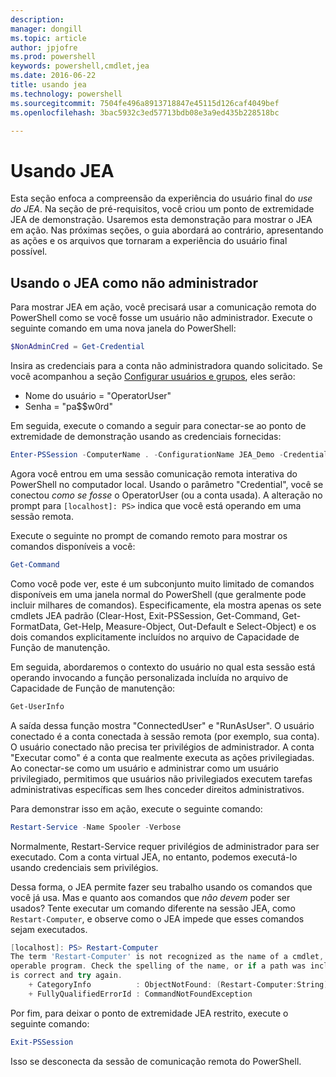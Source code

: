 ```yaml
---
description: 
manager: dongill
ms.topic: article
author: jpjofre
ms.prod: powershell
keywords: powershell,cmdlet,jea
ms.date: 2016-06-22
title: usando jea
ms.technology: powershell
ms.sourcegitcommit: 7504fe496a8913718847e45115d126caf4049bef
ms.openlocfilehash: 3bac5932c3ed57713bdb08e3a9ed435b228518bc

---
```


# Usando JEA
Esta seção enfoca a compreensão da experiência do usuário final do *use do JEA*.
Na seção de pré-requisitos, você criou um ponto de extremidade JEA de demonstração.
Usaremos esta demonstração para mostrar o JEA em ação.
Nas próximas seções, o guia abordará ao contrário, apresentando as ações e os arquivos que tornaram a experiência do usuário final possível.

## Usando o JEA como não administrador
Para mostrar JEA em ação, você precisará usar a comunicação remota do PowerShell como se você fosse um usuário não administrador.
Execute o seguinte comando em uma nova janela do PowerShell:   

```PowerShell
$NonAdminCred = Get-Credential
```

Insira as credenciais para a conta não administradora quando solicitado.
Se você acompanhou a seção [Configurar usuários e grupos](creating-a-domain-controller.md#set-up-users-and-groups), eles serão:
-   Nome do usuário = "OperatorUser"
-   Senha = "pa$$w0rd"

Em seguida, execute o comando a seguir para conectar-se ao ponto de extremidade de demonstração usando as credenciais fornecidas:

```PowerShell
Enter-PSSession -ComputerName . -ConfigurationName JEA_Demo -Credential $NonAdminCred
```

Agora você entrou em uma sessão comunicação remota interativa do PowerShell no computador local.
Usando o parâmetro "Credential", você se conectou *como se fosse* o OperatorUser (ou a conta usada).
A alteração no prompt para `[localhost]: PS>` indica que você está operando em uma sessão remota.  

Execute o seguinte no prompt de comando remoto para mostrar os comandos disponíveis a você:

```PowerShell
Get-Command
```

Como você pode ver, este é um subconjunto muito limitado de comandos disponíveis em uma janela normal do PowerShell (que geralmente pode incluir milhares de comandos).
Especificamente, ela mostra apenas os sete cmdlets JEA padrão (Clear-Host, Exit-PSSession, Get-Command, Get-FormatData, Get-Help, Measure-Object, Out-Default e Select-Object) e os dois comandos explicitamente incluídos no arquivo de Capacidade de Função de manutenção.

Em seguida, abordaremos o contexto do usuário no qual esta sessão está operando invocando a função personalizada incluída no arquivo de Capacidade de Função de manutenção:

```PowerShell
Get-UserInfo
```

A saída dessa função mostra "ConnectedUser" e "RunAsUser".
O usuário conectado é a conta conectada à sessão remota (por exemplo, sua conta).
O usuário conectado não precisa ter privilégios de administrador.
A conta "Executar como" é a conta que realmente executa as ações privilegiadas.
Ao conectar-se como um usuário e administrar como um usuário privilegiado, permitimos que usuários não privilegiados executem tarefas administrativas específicas sem lhes conceder direitos administrativos.

Para demonstrar isso em ação, execute o seguinte comando:

```PowerShell
Restart-Service -Name Spooler -Verbose
```

Normalmente, Restart-Service requer privilégios de administrador para ser executado.
Com a conta virtual JEA, no entanto, podemos executá-lo usando credenciais sem privilégios.

Dessa forma, o JEA permite fazer seu trabalho usando os comandos que você já usa.
Mas e quanto aos comandos que *não devem* poder ser usados?
Tente executar um comando diferente na sessão JEA, como `Restart-Computer`, e observe como o JEA impede que esses comandos sejam executados.

```PowerShell
[localhost]: PS> Restart-Computer
The term 'Restart-Computer' is not recognized as the name of a cmdlet, function, script file, or
operable program. Check the spelling of the name, or if a path was included, verify that the path
is correct and try again.
    + CategoryInfo          : ObjectNotFound: (Restart-Computer:String) [], CommandNotFoundException
    + FullyQualifiedErrorId : CommandNotFoundException
```

Por fim, para deixar o ponto de extremidade JEA restrito, execute o seguinte comando:

```PowerShell
Exit-PSSession
```

Isso se desconecta da sessão de comunicação remota do PowerShell.




<!--HONumber=Jun16_HO4-->


